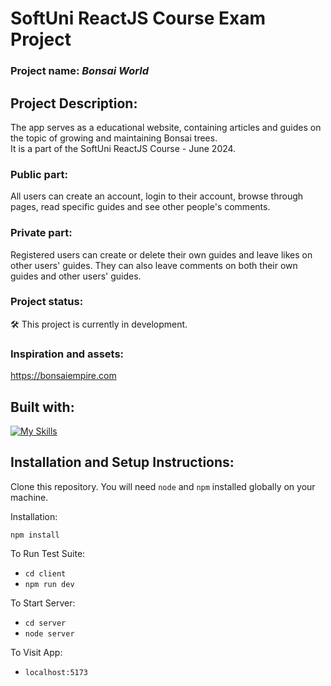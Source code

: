 # SoftUni ReactJS Course Exam Project
### Project name: _Bonsai World_

## Project Description:
The app serves as a educational website, containing articles and guides on the topic of growing and maintaining Bonsai trees. <br>
It is a part of the SoftUni ReactJS Course - June 2024.
### Public part:
All users can create an account, login to their account, browse through pages, read specific guides and see other people's comments.
### Private part:
Registered users can create or delete their own guides and leave likes on other users' guides. They can also leave comments on both their own guides and other users' guides.

### Project status:
:hammer_and_wrench: This project is currently in development.

### Inspiration and assets:
https://bonsaiempire.com

## Built with:
[![My Skills](https://skillicons.dev/icons?i=js,react,tailwind,html,css)](https://skillicons.dev)

## Installation and Setup Instructions:

Clone this repository. You will need `node` and `npm` installed globally on your machine.  

Installation:

`npm install`  

To Run Test Suite:  
- `cd client`
- `npm run dev`  

To Start Server:
- `cd server`
- `node server`  

To Visit App:

- `localhost:5173`


